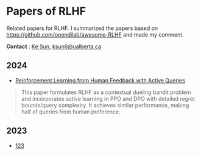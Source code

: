 # Papers of RLHF

Related papers for RLHF. I summarized the papers based on https://github.com/opendilab/awesome-RLHF and made my comment.

**Contact** : [Ke Sun](https://sites.google.com/view/kesun), ksun6@ualberta.ca

## 2024

* [Reinforcement Learning from Human Feedback with Active Queries](https://arxiv.org/pdf/2402.09401.pdf)
> This paper formulates RLHF as a contextual dueling bandit problem and incorporates active learning in PPO and DPO with detailed regret bounds/query complexity. It achieves similar performance, making half of queries from human preference.



## 2023

* [123](https://arxiv.org/pdf/2110.03155.pdf) 
